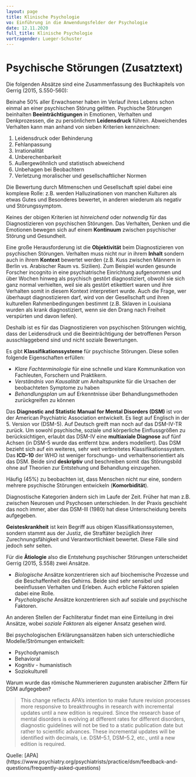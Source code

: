 ```yaml
---
layout: page
title: Klinische Psychologie
vo: Einführung in die Anwendungsfelder der Psychologie
date: 12.11.2020
full_title: Klinische Psychologie
vortragender: Lueger-Schuster
---
```


# Psychische Störungen (Zusatztext)

Die folgenden Absätze sind eine Zusammenfassung des Buchkapitels von Gerrig (2015, S.550-560):

Beinahe 50% aller Erwachsener haben im Verlauf ihres Lebens schon einmal an einer psychischen Störung gelitten. Psychische Störungen beinhalten **Beeinträchtigungen** in Emotionen, Verhalten und Denkprozessen, die zu persönlichem **Leidensdruck** führen. Abweichendes Verhalten kann man anhand von sieben Kriterien kennzeichnen:
1. Leidensdruck oder Behinderung
1. Fehlanpassung
1. Irrationalität
1. Unberechenbarkeit
1. Außergewöhnlich und statistisch abweichend
1. Unbehagen bei Beobachtern
1. Verletzung moralischer und gesellschaftlicher Normen

Die Bewertung durch Mitmenschen und Gesellschaft spiel dabei eine komplexe Rolle: z.B. werden Halluzinationen von manchen Kulturen als etwas Gutes und Besonderes bewertet, in anderen wiederum als negativ und Störungssymptom.

Keines der obigen Kriterien ist _hinreichend_ oder _notwendig_ für das Diagnostizieren von psychischen Störungen. Das Verhalten, Denken und die Emotionen bewegen sich auf einem **Kontinuum** zwischen psychischer Störung und Gesundheit.

Eine große Herausforderung ist die **Objektivität** beim Diagnostizieren von psychischen Störungen. Verhalten muss nicht nur in ihrem **Inhalt** sondern auch in ihrem **Kontext** bewertet werden (z.B. Kuss zwischen Männern in Berlin vs. Arabischer Raum vs. Sizilien). Zum Beispiel wurden gesunde Forscher incognito in eine psychiatrische Einrichtung aufgenommen und über Wochen hinweg als psychisch gestört diagnostiziert, obwohl sie sich ganz normal verhielten, weil sie als gestört etikettiert waren und ihre Verhalten somit in diesem Kontext interpretiert wurde. Auch die Frage, wer überhaupt diagnostizieren darf, wird von der Gesellschaft und ihren kulturellen Rahmenbedingungen bestimmt (z.B. Sklaven in Louisiana wurden als krank diagnostiziert, wenn sie den Drang nach Freiheit verspürten und davon liefen).

Deshalb ist es für das Diagnostizieren von psychischen Störungen wichtig, dass der Leidensdruck und die Beeinträchtigung der betroffenen Person ausschlaggebend sind und nicht soziale Bewertungen.

Es gibt **Klassifikationssysteme** für psychische Störungen. Diese sollen folgende Eigenschaften erfüllen:
* _Klare Fachterminologie_ für eine schnelle und klare Kommunikation von Fachleuten, Forschern und Praktikern.
* _Verständnis von Kausalität_ um Anhaltspunkte für die Ursachen der beobachteten Symptome zu haben
* _Behandlungsplan_ um auf Erkenntnisse über Behandlungsmethoden zurückgreifen zu können

Das **Diagnostic and Statistic Manual for Mental Disorders (DSM)** ist von der American Psychiatric Association entwickelt. Es liegt auf Englisch in der 5. Version vor (DSM-5). Auf Deutsch greift man noch auf das DSM-IV-TR zurück. Um sowohl psychische, soziale und körperliche Einflussgrößen zu berücksichtigen, erlaubt das DSM-IV eine **multiaxiale Diagnose** auf fünf Achsen (in DSM-5 wurde das entfernt bzw. anders modelliert). Das DSM bezieht sich auf ein weiteres, sehr weit verbreitetes Klassifikationssystem. Das **ICD-10** der WHO ist weniger forschungs- und verhaltensorientiert als das DSM. Beide sind **deskriptiv** und beschreiben somit das Störungsbild ohne auf Theorien zur Entstehung und Behandlung einzugehen.

Häufig (45%) zu beobachten ist, dass Menschen nicht nur eine, sondern mehrere psychische Störungen entwickeln (**Komorbidität**).

Diagnostische Kategorien ändern sich im Laufe der Zeit. Früher hat man z.B. zwischen Neurosen und Psychosen unterschieden. In der Praxis geschieht das noch immer, aber das DSM-III (1980) hat diese Unterscheidung bereits aufgegeben.

**Geisteskrankheit** ist kein Begriff aus obigen Klassifikationssystemen, sondern stammt aus der Justiz, die Straftäter bezüglich ihrer Zurechnungsfähigkeit und Verantwortlichkeit bewertet. Diese Fälle sind jedoch sehr selten.

Für die **Ätiologie** also die Entstehung psychischer Störungen unterscheidet Gerrig (2015, S.558) zwei Ansätze.
* _Biologische_ Ansätze konzentrieren sich auf biochemische Prozesse und die Beschaffenheit des Gehirns. Beide sind sehr sensibel und beeinflussen Verhalten und Erleben. Auch erbliche Faktoren spielen dabei eine Rolle.
* _Psychologische_ Ansätze konzentrieren sich auf soziale und psychische Faktoren.

An anderen Stellen der Fachliteratur findet man eine Einteilung in drei Ansätze, wobei _soziale Faktoren_ als eigener Ansatz gesehen wird.

Bei psychologischen Erklärungsansätzen haben sich unterschiedliche Modelle/Strömungen entwickelt:
* Psychodynamisch
* Behavioral
* Kognitiv - humanistisch
* Soziokulturell


Warum wurde das römische Nummerieren zugunsten arabischer Ziffern für DSM aufgegeben?

<blockquote>This change reflects APA’s intention to make future revision processes more responsive to breakthroughs in research with incremental updates until a new edition is required. Since the research base of mental disorders is evolving at different rates for different disorders, diagnostic guidelines will not be tied to a static publication date but rather to scientific advances. These incremental updates will be identified with decimals, i.e. DSM–5.1, DSM–5.2, etc., until a new edition is required.</blockquote> Quelle: [APA](https://www.psychiatry.org/psychiatrists/practice/dsm/feedback-and-questions/frequently-asked-questions)
